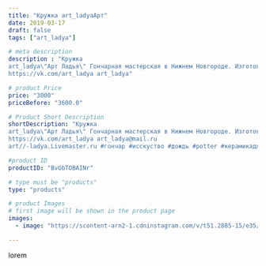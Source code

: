 ```yaml
---
title: "Кружка art_ladyaАрт"
date: 2019-03-17
draft: false
tags: ["art_ladya"]

# meta description
description : "Кружка 
art_ladya\"Арт Ладья\" Гончарная мастерская в Нижнем Новгороде. Изготовление керамики и мастер//-классы по обучению. 
https://vk.com/art_ladya art_ladya"

# product Price
price: "3000"
priceBefore: "3600.0"

# Product Short Description
shortDescription: "Кружка 
art_ladya\"Арт Ладья\" Гончарная мастерская в Нижнем Новгороде. Изготовление керамики и мастер//-классы по обучению. 
https://vk.com/art_ladya art_ladya@mail.ru 
art//-ladya.Livemaster.ru #гончар #исскуство #дождь #potter #керамикадляинтерьера #керамикаручнаяработа #гончарнаямастерская #керамиканазаказ #handmade #посудаизглины #керамика #гончарнаяпосуда #эксклюзивнаякерамика #dishes #decor #ceramicar #mug #claygoods #tankard #earthenware #ceramic #design #кружка #magic #restaurant #ceramicart #магия #pint #clay #авторскаякерамика"

#product ID
productID: "BvGbTOBAINr"

# type must be "products"
type: "products"

# product Images
# first image will be shown in the product page
images:
  - image: "https://scontent-arn2-1.cdninstagram.com/v/t51.2885-15/e35/52446506_340704169903447_7066580572069044151_n.jpg?tp=1&_nc_ht=scontent-arn2-1.cdninstagram.com&_nc_cat=107&_nc_ohc=SZNa-yFz36wAX_3pop0&ccb=7-4&oh=ad27fcdf655d19af861a9a5afd62a169&oe=60863AD0&_nc_sid=86f79a&ig_cache_key=MjAwMTQwNzE1MjM4NzgxODM0Nw%3D%3D.2-ccb7-4"

---
```

lorem
